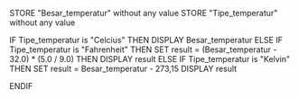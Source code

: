 STORE "Besar_temperatur" without any value
STORE "Tipe_temperatur" without any value

IF Tipe_temperatur is "Celcius" THEN
DISPLAY Besar_temperatur
ELSE IF Tipe_temperatur is "Fahrenheit" THEN
SET result = (Besar_temperatur - 32.0) * (5.0 / 9.0) THEN
DISPLAY result
ELSE IF Tipe_temperatur is "Kelvin" THEN
SET result = Besar_temperatur - 273,15
DISPLAY result

ENDIF 
